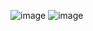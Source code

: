 ![image](https://github.com/user-attachments/assets/73d635b3-1d3e-46c3-9baf-ec89a2c506d0)
![image](https://github.com/user-attachments/assets/80e987b6-57c3-4f64-94ec-5f6aaf9bcae7)
